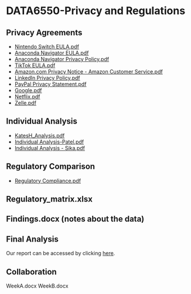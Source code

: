 # DATA6550-Privacy and Regulations
## Privacy Agreements
- [Nintendo Switch EULA.pdf](https://github.com/user-attachments/files/19761651/Nintendo.Switch.EULA.pdf)
- [Anaconda Navigator EULA.pdf](https://github.com/user-attachments/files/19761687/Anaconda.Navigator.EULA.pdf)
- [Anaconda Navigator Privacy Policy.pdf](https://github.com/user-attachments/files/19761688/Anaconda.Navigator.Privacy.Policy.pdf)
- [TikTok EULA.pdf](https://github.com/user-attachments/files/19761691/TikTok.EULA.pdf)
- [Amazon.com Privacy Notice - Amazon Customer Service.pdf](https://github.com/user-attachments/files/19761700/Amazon.com.Privacy.Notice.-.Amazon.Customer.Service.pdf)
- [LinkedIn Privacy Policy.pdf](https://github.com/user-attachments/files/19761701/LinkedIn.Privacy.Policy.pdf)
- [PayPal Privacy Statement.pdf](https://github.com/user-attachments/files/19761702/PayPal.Privacy.Statement.pdf)
- [Google.pdf](https://github.com/user-attachments/files/19761710/Google.pdf)
- [Netflix.pdf](https://github.com/user-attachments/files/19761716/Netflix.pdf)
- [Zelle.pdf](https://github.com/user-attachments/files/19761718/Zelle.pdf)

## Individual Analysis
- [KatesH_Analysis.pdf](https://github.com/user-attachments/files/19761699/KatesH_Analysis.pdf)
- [Individual Analysis-Patel.pdf](https://github.com/user-attachments/files/19761707/Individual.Analysis-Patel.pdf)
- [Individual Analysis - Sika.pdf](https://github.com/user-attachments/files/19761715/Individual.Analysis.-.Sika.pdf)

## Regulatory Comparison
- [Regulatory Compliance.pdf](https://github.com/user-attachments/files/19761956/Regulatory.Compliance.pdf)

## Regulatory_matrix.xlsx

## Findings.docx (notes about the data)

## Final Analysis
Our report can be accessed by clicking [here](https://mtmailmtsu-my.sharepoint.com/:w:/g/personal/js2je_mtmail_mtsu_edu/EXM1TbGgxNVEtYLPTXZlirkBM7KK6KIE9cHDkd6wd3o53g?rtime=p9430H943Ug).

## Collaboration
WeekA.docx
WeekB.docx
